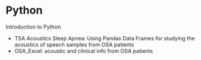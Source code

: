 # Python
Introduction to Python

* TSA Acoustics Sleep Apnea: Using Pandas Data Frames for studying the acoustics of speech samples from OSA patients
* OSA_Excel: acoustic and clinical info from OSA patients
